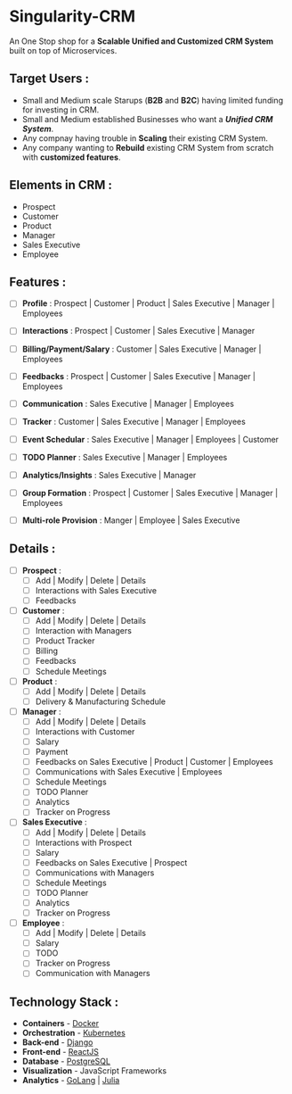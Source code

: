 # Singularity-CRM
An One Stop shop for a **Scalable Unified and Customized CRM System** built on top of Microservices.

## Target Users :

* Small and Medium scale Starups (**B2B** and **B2C**) having limited funding for investing in CRM.
* Small and Medium established Businesses who want a **_Unified CRM System_**.
* Any compnay having trouble in **Scaling** their existing CRM System.
* Any company wanting to **Rebuild** existing CRM System from scratch with **customized features**.


## Elements in CRM : 

* Prospect
* Customer
* Product
* Manager
* Sales Executive
* Employee


## Features :

* [ ] **Profile** : Prospect | Customer | Product | Sales Executive | Manager | Employees
* [ ] **Interactions** : Prospect | Customer | Sales Executive | Manager
* [ ] **Billing/Payment/Salary** : Customer | Sales Executive | Manager | Employees
* [ ] **Feedbacks** : Prospect | Customer | Sales Executive | Manager | Employees
* [ ] **Communication** : Sales Executive | Manager | Employees
* [ ] **Tracker** : Customer | Sales Executive | Manager | Employees
* [ ] **Event Schedular** : Sales Executive | Manager | Employees | Customer
* [ ] **TODO Planner** : Sales Executive | Manager | Employees
* [ ] **Analytics/Insights** : Sales Executive | Manager
* [ ] **Group Formation** : Prospect | Customer | Sales Executive | Manager | Employees
* [ ] **Multi-role Provision** : Manger | Employee | Sales Executive


## Details : 

* [ ] **Prospect** :
    - [ ] Add | Modify | Delete | Details
    - [ ] Interactions with Sales Executive
    - [ ] Feedbacks
* [ ] **Customer** : 
    - [ ] Add | Modify | Delete | Details
    - [ ] Interaction with Managers
    - [ ] Product Tracker
    - [ ] Billing
    - [ ] Feedbacks
    - [ ] Schedule Meetings
* [ ] **Product** : 
    - [ ] Add | Modify | Delete | Details
    - [ ] Delivery & Manufacturing Schedule 
* [ ] **Manager** :
    - [ ] Add | Modify | Delete | Details
    - [ ] Interactions with Customer
    - [ ] Salary
    - [ ] Payment
    - [ ] Feedbacks on Sales Executive | Product | Customer | Employees
    - [ ] Communications with Sales Executive | Employees
    - [ ] Schedule Meetings
    - [ ] TODO Planner
    - [ ] Analytics
    - [ ] Tracker on Progress
* [ ] **Sales Executive** :
    - [ ] Add | Modify | Delete | Details
    - [ ] Interactions with Prospect
    - [ ] Salary
    - [ ] Feedbacks on Sales Executive | Prospect
    - [ ] Communications with Managers
    - [ ] Schedule Meetings
    - [ ] TODO Planner
    - [ ] Analytics
    - [ ] Tracker on Progress
* [ ] **Employee** :
    - [ ] Add | Modify | Delete | Details
    - [ ] Salary
    - [ ] TODO
    - [ ] Tracker on Progress
    - [ ] Communication with Managers

## Technology Stack :

* **Containers** - [Docker](https://www.docker.com/)
* **Orchestration** - [Kubernetes](https://kubernetes.io/)
* **Back-end** - [Django](https://www.djangoproject.com/)
* **Front-end** - [ReactJS](https://facebook.github.io/react/)
* **Database** - [PostgreSQL](https://www.postgresql.org/)
* **Visualization** - JavaScript Frameworks
* **Analytics** - [GoLang](https://golang.org/) | [Julia](https://julialang.org/)